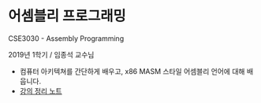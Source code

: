 # 어셈블리 프로그래밍
CSE3030 - Assembly Programming

2019년 1학기 / 임종석 교수님

* 컴퓨터 아키텍쳐를 간단하게 배우고, x86 MASM 스타일 어셈블리 언어에 대해 배웁니다.
* [강의 정리 노트](/notes)

